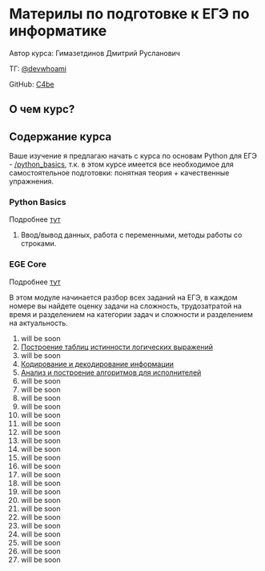# Материлы по подготовке к ЕГЭ по информатике

Автор курса: Гимазетдинов Дмитрий Русланович

ТГ: [@devwhoami](https://t.me/s/devwhoami)

GitHub: [C4be](https://github.com/C4be)

## О чем курс?

## Содержание курса

Ваше изучение я предлагаю начать с курса по основам Python для ЕГЭ - [/python_basics](./python_basics/), т.к. в этом курсе имеется все необходимое для самостоятельное подготовки: понятная теория + качественные упражнения.

### Python Basics

Подробнее [тут](./python_basics/README.md)

1. Ввод/вывод данных, работа с переменными, методы работы со строками.

### EGE Core

Подробнее [тут](./ege_core/README.md)

В этом модуле начинается разбор всех заданий на ЕГЭ, в каждом номере вы найдете оценку задачи на сложность, трудозатратой на время и разделением на категории задач и сложности и разделением на актуальность.

1. will be soon
2. [Построение таблиц истинности логических выражений](./ege_core/2/README.md)
3. will be soon
4. [Кодирование и декодирование информации](./ege_core/4/README.md)
5. [Анализ и построение алгоритмов для исполнителей](./ege_core/5/README.md)
6. will be soon
7. will be soon
8. will be soon
9. will be soon
10. will be soon
11. will be soon
12. will be soon
13. will be soon
14. will be soon
15. will be soon
16. will be soon
17. will be soon
18. will be soon
19. will be soon
20. will be soon
21. will be soon
22. will be soon
23. will be soon
24. will be soon
25. will be soon
26. will be soon
27. will be soon